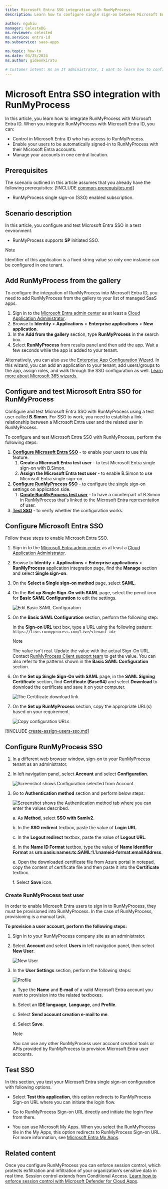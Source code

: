 ```yaml
---
title: Microsoft Entra SSO integration with RunMyProcess
description: Learn how to configure single sign-on between Microsoft Entra ID and RunMyProcess.

author: nguhiu
manager: CelesteDG
ms.reviewer: celested
ms.service: entra-id
ms.subservice: saas-apps

ms.topic: how-to
ms.date: 03/25/2024
ms.author: gideonkiratu

# Customer intent: As an IT administrator, I want to learn how to configure single sign-on between Microsoft Entra ID and RunMyProcess so that I can control who has access to RunMyProcess, enable automatic sign-in with Microsoft Entra accounts, and manage my accounts in one central location.
---
```


# Microsoft Entra SSO integration with RunMyProcess

In this article,  you learn how to integrate RunMyProcess with Microsoft Entra ID. When you integrate RunMyProcess with Microsoft Entra ID, you can:

* Control in Microsoft Entra ID who has access to RunMyProcess.
* Enable your users to be automatically signed-in to RunMyProcess with their Microsoft Entra accounts.
* Manage your accounts in one central location.

## Prerequisites
The scenario outlined in this article assumes that you already have the following prerequisites:
[!INCLUDE [common-prerequisites.md](~/identity/saas-apps/includes/common-prerequisites.md)]
* RunMyProcess single sign-on (SSO) enabled subscription.

## Scenario description

In this article,  you configure and test Microsoft Entra SSO in a test environment.

* RunMyProcess supports **SP** initiated SSO.

> [!NOTE]
> Identifier of this application is a fixed string value so only one instance can be configured in one tenant.

## Add RunMyProcess from the gallery

To configure the integration of RunMyProcess into Microsoft Entra ID, you need to add RunMyProcess from the gallery to your list of managed SaaS apps.

1. Sign in to the [Microsoft Entra admin center](https://entra.microsoft.com) as at least a [Cloud Application Administrator](~/identity/role-based-access-control/permissions-reference.md#cloud-application-administrator).
1. Browse to **Identity** > **Applications** > **Enterprise applications** > **New application**.
1. In the **Add from the gallery** section, type **RunMyProcess** in the search box.
1. Select **RunMyProcess** from results panel and then add the app. Wait a few seconds while the app is added to your tenant.

 Alternatively, you can also use the [Enterprise App Configuration Wizard](https://portal.office.com/AdminPortal/home?Q=Docs#/azureadappintegration). In this wizard, you can add an application to your tenant, add users/groups to the app, assign roles, and walk through the SSO configuration as well. [Learn more about Microsoft 365 wizards.](/microsoft-365/admin/misc/azure-ad-setup-guides)

<a name='configure-and-test-azure-ad-sso-for-runmyprocess'></a>

## Configure and test Microsoft Entra SSO for RunMyProcess

Configure and test Microsoft Entra SSO with RunMyProcess using a test user called **B.Simon**. For SSO to work, you need to establish a link relationship between a Microsoft Entra user and the related user in RunMyProcess.

To configure and test Microsoft Entra SSO with RunMyProcess, perform the following steps:

1. **[Configure Microsoft Entra SSO](#configure-azure-ad-sso)** - to enable your users to use this feature.
    1. **Create a Microsoft Entra test user** - to test Microsoft Entra single sign-on with B.Simon.
    1. **Assign the Microsoft Entra test user** - to enable B.Simon to use Microsoft Entra single sign-on.
1. **[Configure RunMyProcess SSO](#configure-runmyprocess-sso)** - to configure the single sign-on settings on application side.
    1. **[Create RunMyProcess test user](#create-runmyprocess-test-user)** - to have a counterpart of B.Simon in RunMyProcess that's linked to the Microsoft Entra representation of user.
1. **[Test SSO](#test-sso)** - to verify whether the configuration works.

<a name='configure-azure-ad-sso'></a>

## Configure Microsoft Entra SSO

Follow these steps to enable Microsoft Entra SSO.

1. Sign in to the [Microsoft Entra admin center](https://entra.microsoft.com) as at least a [Cloud Application Administrator](~/identity/role-based-access-control/permissions-reference.md#cloud-application-administrator).
1. Browse to **Identity** > **Applications** > **Enterprise applications** > **RunMyProcess** application integration page, find the **Manage** section and select **Single sign-on**.
1. On the **Select a Single sign-on method** page, select **SAML**.
1. On the **Set up Single Sign-On with SAML** page, select the pencil icon for **Basic SAML Configuration** to edit the settings.

   ![Edit Basic SAML Configuration](common/edit-urls.png)

1. On the **Basic SAML Configuration** section, perform the following step:

    In the **Sign-on URL** text box, type a URL using the following pattern:
    `https://live.runmyprocess.com/live/<tenant id>`

	> [!NOTE]
	> The value isn't real. Update the value with the actual Sign-On URL. Contact [RunMyProcess Client support team](mailto:support@runmyprocess.com) to get the value. You can also refer to the patterns shown in the **Basic SAML Configuration** section.

1. On the **Set up Single Sign-On with SAML** page, in the **SAML Signing Certificate** section,  find **Certificate (Base64)** and select **Download** to download the certificate and save it on your computer.

	![The Certificate download link](common/certificatebase64.png)

1. On the **Set up RunMyProcess** section, copy the appropriate URL(s) based on your requirement.

	![Copy configuration URLs](common/copy-configuration-urls.png)

<a name='create-an-azure-ad-test-user'></a>

[!INCLUDE [create-assign-users-sso.md](~/identity/saas-apps/includes/create-assign-users-sso.md)]

## Configure RunMyProcess SSO

1. In a different web browser window, sign-on to your RunMyProcess tenant as an administrator.

1. In left navigation panel, select **Account** and select **Configuration**.

    ![Screenshot shows Configuration selected from Account.](./media/runmyprocess-tutorial/account.png)

1. Go to **Authentication method** section and perform below steps:

    ![Screenshot shows the Authentication method tab where you can enter the values described.](./media/runmyprocess-tutorial/certificate.png)

    a. As **Method**, select **SSO with Samlv2**.

    b. In the **SSO redirect** textbox, paste the value of **Login URL**.

    c. In the **Logout redirect** textbox, paste the value of **Logout URL**.

    d. In the **Name ID Format** textbox, type the value of **Name Identifier Format** as **urn:oasis:names:tc:SAML:1.1:nameid-format:emailAddress**.

    e. Open the downloaded certificate file from Azure portal in notepad, copy the content of certificate file and then paste it into the **Certificate** textbox.

    f. Select **Save** icon.

### Create RunMyProcess test user

In order to enable Microsoft Entra users to sign in to RunMyProcess, they must be provisioned into RunMyProcess. In the case of RunMyProcess, provisioning is a manual task.

**To provision a user account, perform the following steps:**

1. Sign in to your RunMyProcess company site as an administrator.

1. Select **Account** and select **Users** in left navigation panel, then select **New User**.

    ![New User](./media/runmyprocess-tutorial/user.png "New User")

1. In the **User Settings** section, perform the following steps:

    ![Profile](./media/runmyprocess-tutorial/new-user.png "Profile")
  
    a. Type the **Name** and **E-mail** of a valid Microsoft Entra account you want to provision into the related textboxes.

    b. Select an **IDE language**, **Language**, and **Profile**.

    c. Select **Send account creation e-mail to me**.

    d. Select **Save**.

    > [!NOTE]
    > You can use any other RunMyProcess user account creation tools or APIs provided by RunMyProcess to provision Microsoft Entra user accounts.

## Test SSO 

In this section, you test your Microsoft Entra single sign-on configuration with following options. 

* Select **Test this application**, this option redirects to RunMyProcess Sign-on URL where you can initiate the login flow. 

* Go to RunMyProcess Sign-on URL directly and initiate the login flow from there.

* You can use Microsoft My Apps. When you select the RunMyProcess tile in the My Apps, this option redirects to RunMyProcess Sign-on URL. For more information, see [Microsoft Entra My Apps](/azure/active-directory/manage-apps/end-user-experiences#azure-ad-my-apps).

## Related content

Once you configure RunMyProcess you can enforce session control, which protects exfiltration and infiltration of your organization’s sensitive data in real time. Session control extends from Conditional Access. [Learn how to enforce session control with Microsoft Defender for Cloud Apps](/cloud-app-security/proxy-deployment-aad).
